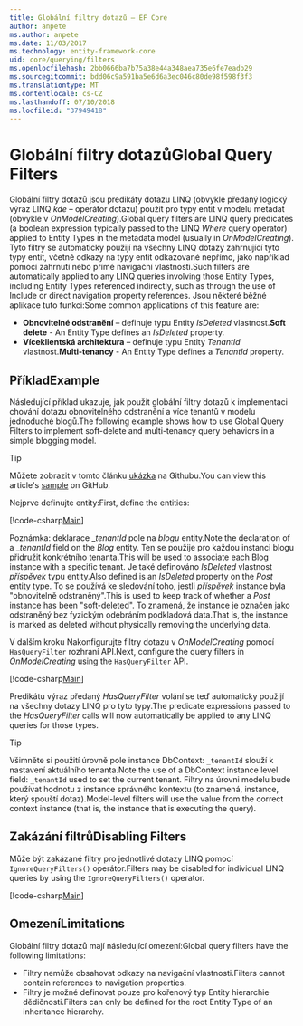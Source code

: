 ```yaml
---
title: Globální filtry dotazů – EF Core
author: anpete
ms.author: anpete
ms.date: 11/03/2017
ms.technology: entity-framework-core
uid: core/querying/filters
ms.openlocfilehash: 2bb0666ba7b75a38e44a348aea735e6fe7eadb29
ms.sourcegitcommit: bdd06c9a591ba5e6d6a3ec046c80de98f598f3f3
ms.translationtype: MT
ms.contentlocale: cs-CZ
ms.lasthandoff: 07/10/2018
ms.locfileid: "37949418"
---
```

# <a name="global-query-filters"></a><span data-ttu-id="85c7e-102">Globální filtry dotazů</span><span class="sxs-lookup"><span data-stu-id="85c7e-102">Global Query Filters</span></span>

<span data-ttu-id="85c7e-103">Globální filtry dotazů jsou predikáty dotazu LINQ (obvykle předaný logický výraz LINQ *kde* – operátor dotazu) použít pro typy entit v modelu metadat (obvykle v *OnModelCreating*).</span><span class="sxs-lookup"><span data-stu-id="85c7e-103">Global query filters are LINQ query predicates (a boolean expression typically passed to the LINQ *Where* query operator) applied to Entity Types in the metadata model (usually in *OnModelCreating*).</span></span> <span data-ttu-id="85c7e-104">Tyto filtry se automaticky použijí na všechny LINQ dotazy zahrnující tyto typy entit, včetně odkazy na typy entit odkazované nepřímo, jako například pomocí zahrnutí nebo přímé navigační vlastnosti.</span><span class="sxs-lookup"><span data-stu-id="85c7e-104">Such filters are automatically applied to any LINQ queries involving those Entity Types, including Entity Types referenced indirectly, such as through the use of Include or direct navigation property references.</span></span> <span data-ttu-id="85c7e-105">Jsou některé běžné aplikace tuto funkci:</span><span class="sxs-lookup"><span data-stu-id="85c7e-105">Some common applications of this feature are:</span></span>

* <span data-ttu-id="85c7e-106">**Obnovitelné odstranění** – definuje typu Entity *IsDeleted* vlastnost.</span><span class="sxs-lookup"><span data-stu-id="85c7e-106">**Soft delete** - An Entity Type defines an *IsDeleted* property.</span></span>
* <span data-ttu-id="85c7e-107">**Víceklientská architektura** – definuje typu Entity *TenantId* vlastnost.</span><span class="sxs-lookup"><span data-stu-id="85c7e-107">**Multi-tenancy** - An Entity Type defines a *TenantId* property.</span></span>

## <a name="example"></a><span data-ttu-id="85c7e-108">Příklad</span><span class="sxs-lookup"><span data-stu-id="85c7e-108">Example</span></span>

<span data-ttu-id="85c7e-109">Následující příklad ukazuje, jak použít globální filtry dotazů k implementaci chování dotazu obnovitelného odstranění a více tenantů v modelu jednoduché blogů.</span><span class="sxs-lookup"><span data-stu-id="85c7e-109">The following example shows how to use Global Query Filters to implement soft-delete and multi-tenancy query behaviors in a simple blogging model.</span></span>

> [!TIP]
> <span data-ttu-id="85c7e-110">Můžete zobrazit v tomto článku [ukázka](https://github.com/aspnet/EntityFrameworkCore/tree/dev/samples/QueryFilters) na Githubu.</span><span class="sxs-lookup"><span data-stu-id="85c7e-110">You can view this article's [sample](https://github.com/aspnet/EntityFrameworkCore/tree/dev/samples/QueryFilters) on GitHub.</span></span>

<span data-ttu-id="85c7e-111">Nejprve definujte entity:</span><span class="sxs-lookup"><span data-stu-id="85c7e-111">First, define the entities:</span></span>

[!code-csharp[Main](../../../efcore-repo/samples/QueryFilters/Program.cs#Entities)]

<span data-ttu-id="85c7e-112">Poznámka: deklarace __tenantId_ pole na _blogu_ entity.</span><span class="sxs-lookup"><span data-stu-id="85c7e-112">Note the declaration of a __tenantId_ field on the _Blog_ entity.</span></span> <span data-ttu-id="85c7e-113">Ten se použije pro každou instanci blogu přidružit konkrétního tenanta.</span><span class="sxs-lookup"><span data-stu-id="85c7e-113">This will be used to associate each Blog instance with a specific tenant.</span></span> <span data-ttu-id="85c7e-114">Je také definováno _IsDeleted_ vlastnost _příspěvek_ typu entity.</span><span class="sxs-lookup"><span data-stu-id="85c7e-114">Also defined is an _IsDeleted_ property on the _Post_ entity type.</span></span> <span data-ttu-id="85c7e-115">To se používá ke sledování toho, jestli _příspěvek_ instance byla "obnovitelně odstraněný".</span><span class="sxs-lookup"><span data-stu-id="85c7e-115">This is used to keep track of whether a _Post_ instance has been "soft-deleted".</span></span> <span data-ttu-id="85c7e-116">To znamená, že instance je označen jako odstraněný bez fyzickým odebráním podkladová data.</span><span class="sxs-lookup"><span data-stu-id="85c7e-116">That is, the instance is marked as deleted without physically removing the underlying data.</span></span>

<span data-ttu-id="85c7e-117">V dalším kroku Nakonfigurujte filtry dotazu v _OnModelCreating_ pomocí ```HasQueryFilter``` rozhraní API.</span><span class="sxs-lookup"><span data-stu-id="85c7e-117">Next, configure the query filters in _OnModelCreating_ using the ```HasQueryFilter``` API.</span></span>

[!code-csharp[Main](../../../efcore-repo/samples/QueryFilters/Program.cs#Configuration)]

<span data-ttu-id="85c7e-118">Predikátu výraz předaný _HasQueryFilter_ volání se teď automaticky použijí na všechny dotazy LINQ pro tyto typy.</span><span class="sxs-lookup"><span data-stu-id="85c7e-118">The predicate expressions passed to the _HasQueryFilter_ calls will now automatically be applied to any LINQ queries for those types.</span></span>

> [!TIP]
> <span data-ttu-id="85c7e-119">Všimněte si použití úrovně pole instance DbContext: ```_tenantId``` slouží k nastavení aktuálního tenanta.</span><span class="sxs-lookup"><span data-stu-id="85c7e-119">Note the use of a DbContext instance level field: ```_tenantId``` used to set the current tenant.</span></span> <span data-ttu-id="85c7e-120">Filtry na úrovni modelu bude používat hodnotu z instance správného kontextu (to znamená, instance, který spouští dotaz).</span><span class="sxs-lookup"><span data-stu-id="85c7e-120">Model-level filters will use the value from the correct context instance (that is, the instance that is executing the query).</span></span>

## <a name="disabling-filters"></a><span data-ttu-id="85c7e-121">Zakázání filtrů</span><span class="sxs-lookup"><span data-stu-id="85c7e-121">Disabling Filters</span></span>

<span data-ttu-id="85c7e-122">Může být zakázané filtry pro jednotlivé dotazy LINQ pomocí ```IgnoreQueryFilters()``` operátor.</span><span class="sxs-lookup"><span data-stu-id="85c7e-122">Filters may be disabled for individual LINQ queries by using the ```IgnoreQueryFilters()``` operator.</span></span>

[!code-csharp[Main](../../../efcore-repo/samples/QueryFilters/Program.cs#IgnoreFilters)]

## <a name="limitations"></a><span data-ttu-id="85c7e-123">Omezení</span><span class="sxs-lookup"><span data-stu-id="85c7e-123">Limitations</span></span>

<span data-ttu-id="85c7e-124">Globální filtry dotazů mají následující omezení:</span><span class="sxs-lookup"><span data-stu-id="85c7e-124">Global query filters have the following limitations:</span></span>

* <span data-ttu-id="85c7e-125">Filtry nemůže obsahovat odkazy na navigační vlastnosti.</span><span class="sxs-lookup"><span data-stu-id="85c7e-125">Filters cannot contain references to navigation properties.</span></span>
* <span data-ttu-id="85c7e-126">Filtry je možné definovat pouze pro kořenový typ Entity hierarchie dědičnosti.</span><span class="sxs-lookup"><span data-stu-id="85c7e-126">Filters can only be defined for the root Entity Type of an inheritance hierarchy.</span></span>
